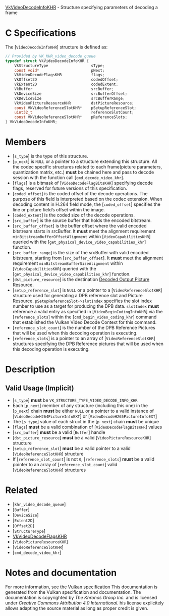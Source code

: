 [VkVideoDecodeInfoKHR](https://www.khronos.org/registry/vulkan/specs/1.3-extensions/man/html/VkVideoDecodeInfoKHR.html) - Structure specifying parameters of decoding a frame

# C Specifications
The [`VideoDecodeInfoKHR`] structure is defined as:
```c
// Provided by VK_KHR_video_decode_queue
typedef struct VkVideoDecodeInfoKHR {
    VkStructureType                   sType;
    const void*                       pNext;
    VkVideoDecodeFlagsKHR             flags;
    VkOffset2D                        codedOffset;
    VkExtent2D                        codedExtent;
    VkBuffer                          srcBuffer;
    VkDeviceSize                      srcBufferOffset;
    VkDeviceSize                      srcBufferRange;
    VkVideoPictureResourceKHR         dstPictureResource;
    const VkVideoReferenceSlotKHR*    pSetupReferenceSlot;
    uint32_t                          referenceSlotCount;
    const VkVideoReferenceSlotKHR*    pReferenceSlots;
} VkVideoDecodeInfoKHR;
```

# Members
- [`s_type`] is the type of this structure.
- [`p_next`] is `NULL` or a pointer to a structure extending this structure. All the codec specific structures related to each frame(picture parameters, quantization matrix, etc.)  **must**  be chained here and pass to decode session with the function call [`cmd_decode_video_khr`].
- [`flags`] is a bitmask of [`VideoDecodeFlagBitsKHR`] specifying decode flags, reserved for future versions of this specification.
- [`coded_offset`] is the coded offset of the decode operations. The purpose of this field is interpreted based on the codec extension. When decoding content in H.264 field mode, the [`coded_offset`] specifies the line or picture field’s offset within the image.
- [`coded_extent`] is the coded size of the decode operations.
- [`src_buffer`] is the source buffer that holds the encoded bitstream.
- [`src_buffer_offset`] is the buffer offset where the valid encoded bitstream starts in srcBuffer. It  **must**  meet the alignment requirement `minBitstreamBufferOffsetAlignment` within [`VideoCapabilitiesKHR`] queried with the [`get_physical_device_video_capabilities_khr`] function.
- [`src_buffer_range`] is the size of the srcBuffer with valid encoded bitstream, starting from [`src_buffer_offset`]. It  **must**  meet the alignment requirement `minBitstreamBufferSizeAlignment` within [`VideoCapabilitiesKHR`] queried with the [`get_physical_device_video_capabilities_khr`] function.
- [`dst_picture_resource`] is the destination [Decoded Output Picture](https://www.khronos.org/registry/vulkan/specs/1.3-extensions/html/vkspec.html#decoded-output-picture) Resource.
- [`setup_reference_slot`] is `NULL` or a pointer to a [`VideoReferenceSlotKHR`] structure used for generating a DPB reference slot and Picture Resource. `pSetupReferenceSlot->slotIndex` specifies the slot index number to use as a target for producing the DPB data. `slotIndex` **must**  reference a valid entry as specified in [`VideoBeginCodingInfoKHR`] via the [`reference_slots`] within the [`cmd_begin_video_coding_khr`] command that established the Vulkan Video Decode Context for this command.
- [`reference_slot_count`] is the number of the DPB Reference Pictures that will be used when this decoding operation is executing.
- [`reference_slots`] is a pointer to an array of [`VideoReferenceSlotKHR`] structures specifying the DPB Reference pictures that will be used when this decoding operation is executing.

# Description
## Valid Usage (Implicit)
-  [`s_type`] **must**  be `VK_STRUCTURE_TYPE_VIDEO_DECODE_INFO_KHR`
-    Each [`p_next`] member of any structure (including this one) in the [`p_next`] chain  **must**  be either `NULL` or a pointer to a valid instance of [`VideoDecodeH264PictureInfoEXT`] or [`VideoDecodeH265PictureInfoEXT`]
-    The [`s_type`] value of each struct in the [`p_next`] chain  **must**  be unique
-  [`flags`] **must**  be a valid combination of [`VideoDecodeFlagBitsKHR`] values
-  [`src_buffer`] **must**  be a valid [`Buffer`] handle
-  [`dst_picture_resource`] **must**  be a valid [`VideoPictureResourceKHR`] structure
-  [`setup_reference_slot`] **must**  be a valid pointer to a valid [`VideoReferenceSlotKHR`] structure
-    If [`reference_slot_count`] is not `0`, [`reference_slots`] **must**  be a valid pointer to an array of [`reference_slot_count`] valid [`VideoReferenceSlotKHR`] structures

# Related
- [`khr_video_decode_queue`]
- [`Buffer`]
- [`DeviceSize`]
- [`Extent2D`]
- [`Offset2D`]
- [`StructureType`]
- [VkVideoDecodeFlagsKHR]()
- [`VideoPictureResourceKHR`]
- [`VideoReferenceSlotKHR`]
- [`cmd_decode_video_khr`]

# Notes and documentation
For more information, see the [Vulkan specification](https://www.khronos.org/registry/vulkan/specs/1.3-extensions/html/vkspec.html)
This documentation is generated from the Vulkan specification and documentation.
The documentation is copyrighted by *The Khronos Group Inc.* and is licensed under *Creative Commons Attribution 4.0 International*.
his license explicitely allows adapting the source material as long as proper credit is given.
        